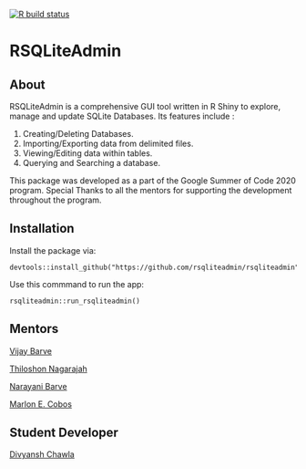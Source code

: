 <!-- badges: start -->
[![R build status](https://github.com/divyansh997/rsqliteadmin/workflows/R-CMD-check/badge.svg)](https://github.com/divyansh997/rsqliteadmin/actions)
<!-- badges: end -->

# RSQLiteAdmin

## About

RSQLiteAdmin is a comprehensive GUI tool written in R Shiny to explore, manage and update SQLite Databases. Its features include :
1. Creating/Deleting Databases.
2. Importing/Exporting data from delimited files.
3. Viewing/Editing data within tables.
4. Querying and Searching a database.

This package was developed as a part of the Google Summer of Code 2020 program. Special Thanks to all the mentors for supporting the development throughout the program. 

## Installation

Install the package via:
```
devtools::install_github("https://github.com/rsqliteadmin/rsqliteadmin")
```
Use this commmand to run the app:
```
rsqliteadmin::run_rsqliteadmin()
```
## Mentors

[Vijay Barve](vijay.barve@gmail.com)

[Thiloshon Nagarajah](thiloshon@gmail.com)

[Narayani Barve](narayani.ku@gmail.com)

[Marlon E. Cobos](manubio13@gmail.com)

## Student Developer 

[Divyansh Chawla](https://www.linkedin.com/in/divyansh-chawla/)

